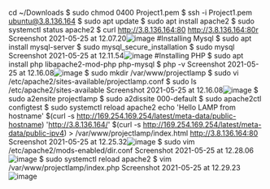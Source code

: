 cd ~/Downloads
$ sudo chmod 0400 Project1.pem
$ ssh -i Project1.pem ubuntu@3.8.136.164
$ sudo apt update
$ sudo apt install apache2
$ sudo systemctl status apache2
$ curl http://3.8.136.164:80
http://3.8.136.164:80r
Screenshot 2021-05-25 at 12.07.20![image](https://user-images.githubusercontent.com/84720654/119505368-c8e8a080-bd64-11eb-8c09-0500e5f38a37.png)
#Installing Mysql
$ sudo apt install mysql-server
$ sudo mysql_secure_installation
$ sudo mysql
Screenshot 2021-05-25 at 12.11.54![image](https://user-images.githubusercontent.com/84720654/119505544-fa616c00-bd64-11eb-9de7-d80de426cf5b.png)
#Installing PHP
$ sudo apt install php libapache2-mod-php php-mysql
$ php -v
Screenshot 2021-05-25 at 12.16.08![image](https://user-images.githubusercontent.com/84720654/119506270-a99e4300-bd65-11eb-94bd-67cc6f888158.png)
$ sudo mkdir /var/www/projectlamp
$ sudo vi /etc/apache2/sites-available/projectlamp.conf
$ sudo ls /etc/apache2/sites-available
Screenshot 2021-05-25 at 12.16.08![image](https://user-images.githubusercontent.com/84720654/119506483-db170e80-bd65-11eb-9281-313d70037ce7.png)
$ sudo a2ensite projectlamp
$ sudo a2dissite 000-default
$ sudo apache2ctl configtest
$ sudo systemctl reload apache2
echo 'Hello LAMP from hostname' $(curl -s http://169.254.169.254/latest/meta-data/public-hostname) 'http://3.8.136.164/' $(curl -s http://169.254.169.254/latest/meta-data/public-ipv4) > /var/www/projectlamp/index.html
http://3.8.136.164:80
Screenshot 2021-05-25 at 12.25.32![image](https://user-images.githubusercontent.com/84720654/119506831-334e1080-bd66-11eb-84b4-cc55a9bb81b9.png)
$ sudo vim /etc/apache2/mods-enabled/dir.conf
Screenshot 2021-05-25 at 12.28.06![image](https://user-images.githubusercontent.com/84720654/119506949-4d87ee80-bd66-11eb-83ad-0f910104b75b.png)
$ sudo systemctl reload apache2
$ vim /var/www/projectlamp/index.php
Screenshot 2021-05-25 at 12.29.23![image](https://user-images.githubusercontent.com/84720654/119507100-70b29e00-bd66-11eb-8c65-bcbbf38ef8d7.png)

